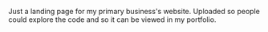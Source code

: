 Just a landing page for my primary business's website. Uploaded so people could explore the code and so it can be viewed in my portfolio.
